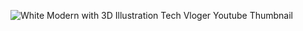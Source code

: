 ![White Modern with 3D Illustration Tech Vloger Youtube Thumbnail](https://github.com/saikiranpi/mastering-aws/assets/109568252/c7915b97-3ebd-4e2b-a978-ec293444853c)
